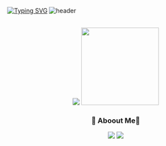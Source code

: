 [![Typing SVG](https://readme-typing-svg.herokuapp.com/?color=gradient&lines=Welcome+Hanbi's+github&font=Redressed&size=30)](https://git.io/typing-svg)
![header](https://capsule-render.vercel.app/api?type=waving&color=gradient&height=140&animation=fadeIn&section=footer&text=Hanbi-Kim&fontAlign=70)
<br><br>
<div align="center">

<!-- stats -->
<img src = "https://github-readme-stats.vercel.app/api?username=khbbbbi&show_icons=true&theme=onedark">
<img style="height:180px" src="https://github-readme-stats.vercel.app/api/top-langs/?username=khbbbbi&layout=compact&theme=nord&hide_border=true" />

<br>

<!-- 인스타,벨로그 -->
<h3>😬 Aboout Me😬</h3>

<a href="https://velog.io/@hamba" target="_blank"><img src="https://img.shields.io/badge/velog-82c59c?style=flat&logo=velog&logoColor=white"/></a>
<a href="https://www.instagram.com/o_ham.ba/" target="_blank"><img src="https://img.shields.io/badge/Instagram-e598b2?style=flat&logo=Instagram&logoColor=white"/></a>

